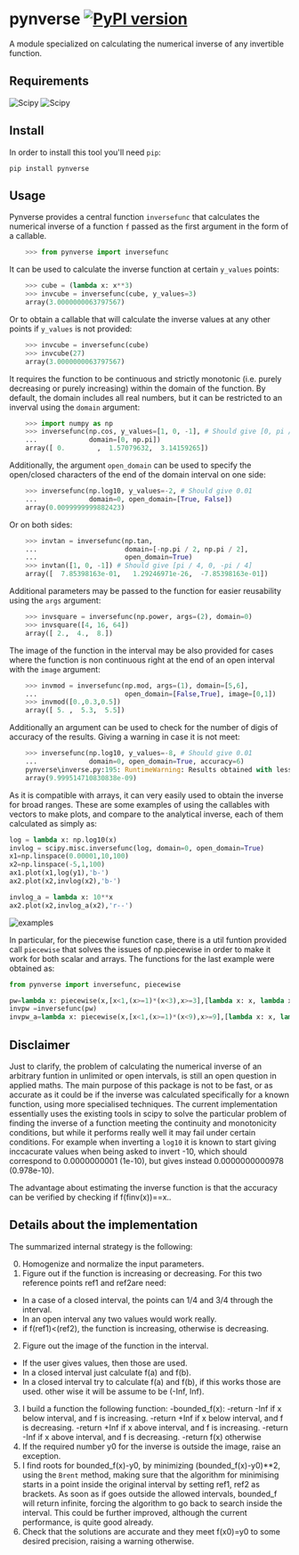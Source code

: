 # pynverse [![PyPI version](https://badge.fury.io/py/pynverse.svg)](https://badge.fury.io/py/pynverse)

A module specialized on calculating the numerical inverse of any invertible function.


## Requirements

  ![Scipy](https://img.shields.io/badge/scipy-%3E=0.11-blue.svg)
  ![Scipy](https://img.shields.io/badge/numpy-%3E=1.6-blue.svg)

## Install

In order to install this tool you'll need `pip`:

    pip install pynverse
    
## Usage

Pynverse provides a central function `inversefunc` that calculates the numerical inverse of a function `f` passed as the first argument in the form of a callable. 
```python
    >>> from pynverse import inversefunc
```

It can be used to calculate the inverse function at certain `y_values` points:
```python
    >>> cube = (lambda x: x**3)
    >>> invcube = inversefunc(cube, y_values=3)
    array(3.0000000063797567)
```

Or to obtain a callable that will calculate the inverse values at any other points if `y_values` is not provided:
```python
    >>> invcube = inversefunc(cube)
    >>> invcube(27)
    array(3.0000000063797567)
```

It requires the function to be continuous and strictly monotonic (i.e. purely decreasing or purely increasing) within the domain of the function. By default, the domain includes all real numbers, but it can be restricted to an inverval using the `domain` argument:
```python
    >>> import numpy as np
    >>> inversefunc(np.cos, y_values=[1, 0, -1], # Should give [0, pi / 2, pi]
    ...             domain=[0, np.pi])
    array([ 0.        ,  1.57079632,  3.14159265])
```

Additionally, the argument `open_domain` can be used to specify the open/closed characters of the end of the domain interval on one side:
```python
    >>> inversefunc(np.log10, y_values=-2, # Should give 0.01
    ...             domain=0, open_domain=[True, False])
    array(0.0099999999882423)
```

Or on both sides:
```python
    >>> invtan = inversefunc(np.tan,
    ...                      domain=[-np.pi / 2, np.pi / 2],
    ...                      open_domain=True)
    >>> invtan([1, 0, -1]) # Should give [pi / 4, 0, -pi / 4]
    array([  7.85398163e-01,   1.29246971e-26,  -7.85398163e-01])
```

Additional parameters may be passed to the function for easier reusability using the `args` argument:

```python
    >>> invsquare = inversefunc(np.power, args=(2), domain=0)
    >>> invsquare([4, 16, 64])
    array([ 2.,  4.,  8.])
```

The image of the function in the interval may be also provided for cases where the function is non continuous right at the end of an open interval with the `image` argument:

```python
    >>> invmod = inversefunc(np.mod, args=(1), domain=[5,6], 
    ...                      open_domain=[False,True], image=[0,1])
    >>> invmod([0.,0.3,0.5])
    array([ 5. ,  5.3,  5.5])
```

Additionally an argument can be used to check for the number of digis of accuracy of the results. Giving a warning in case it is not meet:
```python
    >>> inversefunc(np.log10, y_values=-8, # Should give 0.01
    ...             domain=0, open_domain=True, accuracy=6)
    pynverse\inverse.py:195: RuntimeWarning: Results obtained with less than 6 decimal digits of accuracy
    array(9.999514710830838e-09)
```

As it is compatible with arrays, it can very easily used to obtain the inverse for broad ranges. These are some examples of using the callables with vectors to make plots, and compare to the analytical inverse, each of them calculated as simply as:
```python
log = lambda x: np.log10(x)
invlog = scipy.misc.inversefunc(log, domain=0, open_domain=True)
x1=np.linspace(0.00001,10,100)
x2=np.linspace(-5,1,100)
ax1.plot(x1,log(y1),'b-')
ax2.plot(x2,invlog(x2),'b-')

invlog_a = lambda x: 10**x
ax2.plot(x2,invlog_a(x2),'r--')
```

![examples](https://cloud.githubusercontent.com/assets/12649253/19738042/cf22460a-9bad-11e6-9c17-6fdd6cda0991.png)

In particular, for the piecewise function case, there is a util funtion provided call `piecewise` that solves the issues of np.piecewise in order to make it work for both scalar and arrays. The functions for the last example were obtained as:

```python
from pynverse import inversefunc, piecewise

pw=lambda x: piecewise(x,[x<1,(x>=1)*(x<3),x>=3],[lambda x: x, lambda x: x**2, lambda x: x+6])
invpw =inversefunc(pw) 
invpw_a=lambda x: piecewise(x,[x<1,(x>=1)*(x<9),x>=9],[lambda x: x, lambda x: x**0.5, lambda x: x-6])
```

## Disclaimer

Just to clarify, the problem of calculating the numerical inverse of an arbitrary funtion in unlimited or open intervals, is still an open question in applied maths. The main purpose of this package is not to be fast, or as accurate as it could be if the inverse was calculated specifically for a known function, using more specialised techniques. The current implementation essentially uses the existing tools in scipy to solve the particular problem of finding the inverse of a function meeting the continuity and monotonicity conditions, but while it performs really well it may fail under certain conditions. For example when inverting a `log10` it is known to start giving inccacurate values when being asked to invert -10, which should correspond to 0.0000000001 (1e-10), but gives instead 0.0000000000978 (0.978e-10). 

The advantage about estimating the inverse function is that the accuracy can be verified by checking if f(finv(x))==x.. 

## Details about the implementation

The summarized internal strategy is the following:

0. Homogenize and normalize the input parameters.
1. Figure out if the function is increasing or decreasing. For this two reference points ref1 and ref2are need:
  - In a case of a closed interval, the points can 1/4 and 3/4 through the interval.
  - In an open interval any two values would work really.
  - if f(ref1)<(ref2), the function is increasing, otherwise is decreasing.
2. Figure out the image of the function in the interval. 
  - If the user gives values, then those are used.
  - In a closed interval just calculate f(a) and f(b).
  - In a closed interval try to calculate f(a) and f(b), if this works those are used. other wise it will be assume to be (-Inf, Inf).
3. I build a function the following function:
  -bounded_f(x):
    -return -Inf if x below interval, and f is increasing.
    -return +Inf if x below interval, and f is decreasing.
    -return +Inf if x above interval, and f is increasing.
    -return -Inf if x above interval, and f is decreasing.
    -return f(x) otherwise
4. If the required number y0 for the inverse is outside the image, raise an exception.
5. I find roots for bounded_f(x)-y0, by minimizing (bounded_f(x)-y0)**2, using the `Brent` method, making sure that the algorithm for minimising starts in a point inside the original interval by setting ref1, ref2 as brackets. As soon as if goes outside the allowed intervals, bounded_f will return infinite, forcing the algorithm to go back to search inside the interval. This could be further improved, although the current performance, is quite good already.
6. Check that the solutions are accurate and they meet f(x0)=y0 to some desired precision, raising a warning otherwise. 
